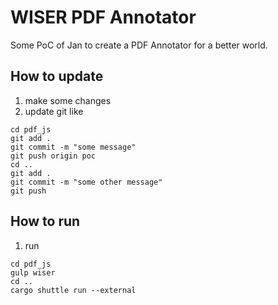 # WISER PDF Annotator

Some PoC of Jan to create a PDF Annotator for a better world.

## How to update
1. make some changes
2. update git like
```console
cd pdf_js
git add .
git commit -m "some message"
git push origin poc
cd ..
git add .
git commit -m "some other message"
git push
```

## How to run
1. run 
```
cd pdf_js
gulp wiser
cd ..
cargo shuttle run --external
```